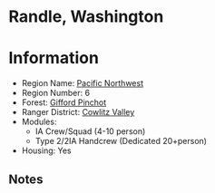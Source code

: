 
Randle, Washington
==================
  
# Information  
* Region Name: [Pacific Northwest]()  
* Region Number: 6  
* Forest: [Gifford Pinchot](http://www.fs.usda.gov/giffordpinchot)  
* Ranger District: [Cowlitz Valley]()  
* Modules:  
  - IA Crew/Squad (4-10 person)  
  - Type 2/2IA Handcrew  (Dedicated 20+person)  
* Housing: Yes  
  
## Notes

